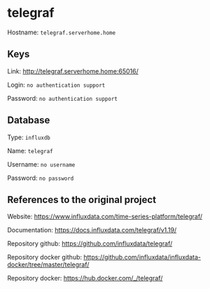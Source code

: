 # telegraf
Hostname: `telegraf.serverhome.home`

## Keys
Link: http://telegraf.serverhome.home:65016/

Login: `no authentication support`

Password: `no authentication support`

## Database
Type: `influxdb`

Name: `telegraf`

Username: `no username`

Password: `no password`

## References to the original project
Website: https://www.influxdata.com/time-series-platform/telegraf/

Documentation: https://docs.influxdata.com/telegraf/v1.19/

Repository github: https://github.com/influxdata/telegraf/

Repository docker github: https://github.com/influxdata/influxdata-docker/tree/master/telegraf/

Repository docker: https://hub.docker.com/_/telegraf/